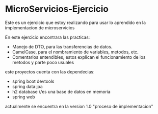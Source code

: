 # MicroServicios-Ejercicio

Este es un ejercicio que estoy realizando para usar lo aprendido en la implementacion de microservicios

En este ejercicio encontrara las practicas:
- Manejo de DTO, para las transferencias de datos.
- CamelCase, para el nombramiento de variables, metodos, etc.
- Comentarios entendibles, estos explican el funcionamiento de los metodos y parte poco usuales

este proyectos cuenta con las dependecias:

- spring boot devtools
- spring data jpa
- h2 database //es una base de datos en memoria
- spring web

actualmente se encuentra en la version 1.0 "proceso de implementacion"
